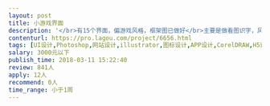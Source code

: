 ```yaml
---                
layout: post       
title: 小游戏界面           
description: '</br>有15个界面，偏游戏风格，框架图已做好</br>主要是做看图识字，风格以卡通为主，</br>需要有创造力，丰富想象力，对事物元素进行提取</br></br>需要有点经验的哈</br>'     
contenturl: https://pro.lagou.com/project/6656.html      
tags: [UI设计,Photoshop,网站设计,illustrator,图标设计,APP设计,CorelDRAW,H5设计,Logo设计]            
salary: 3000元以下          
publish_time: 2018-03-11 15:22:40         
review: 841人                   
apply: 12人                   
recommend: 0人                   
time_range: 小于1周              
---                 
```

